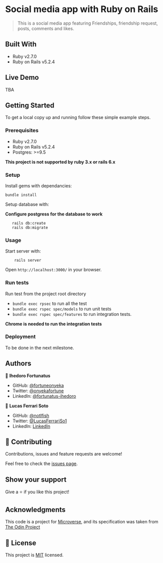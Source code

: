 # Social media app with Ruby on Rails

> This is a social media app featuring Friendships, friendship request, posts, comments and likes.

## Built With

- Ruby v2.7.0
- Ruby on Rails v5.2.4

## Live Demo

TBA


## Getting Started

To get a local copy up and running follow these simple example steps.

### Prerequisites

- Ruby v2.7.0
- Ruby on Rails v5.2.4
- Postgres: >=9.5

**This project is not supported by ruby 3.x or rails 6.x**

### Setup

Install gems with dependancies:

```
bundle install
```

Setup database with:

**Configure postgress for the database to work**

```
   rails db:create
   rails db:migrate
```

### Usage

Start server with:

```
    rails server
```

Open `http://localhost:3000/` in your browser.

### Run tests
Run test from the project root directory
- `bundle exec rpsec` to run all the test
- `bundle exec rspec spec/models` to run unit tests
- `bundle exec rspec spec/features` to run integration tests.

**Chrome is needed to run the integration tests**


### Deployment

To be done in the next milestone.

## Authors
👤 **Ihedoro Fortunatus**

- GitHub: [@fortuneonyeka](https://github.com/fortuneonyeka/)
- Twitter: [@onyekafortune](https://twitter.com/AngelaCunaDev)
- LinkedIn: [@fortunatus-ihedoro](https://www.linkedin.com/in/fortunatus-ihedoro/)

👤 **Lucas Ferrari Soto**

- GitHub: [@notlfish](https://github.com/notlfish)
- Twitter: [@LucasFerrariSo1](https://twitter.com/LucasFerrariSo1)
- LinkedIn: [LinkedIn](https://www.linkedin.com/in/lucas-mauricio-ferrari-soto-472a3515a/)

## 🤝 Contributing

Contributions, issues and feature requests are welcome!

Feel free to check the [issues page](issues/).

## Show your support

Give a ⭐️ if you like this project!

## Acknowledgments

This code is a project for [Microverse](https://www.microverse.org/), and its specification was taken from [The Odin Project](https://www.theodinproject.com/home)

## 📝 License

This project is [MIT](./LICENSE) licensed.
